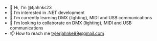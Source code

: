 - 👋 Hi, I’m @tjahnks23
- 👀 I’m interested in .NET development
- 🌱 I’m currently learning DMX (lighting), MIDI and USB communications
- 💞️ I’m looking to collaborate on DMX (lighting), MIDI and USB communications
- 📫 How to reach me tylerjahnke89@gmail.com

<!---
tjahnks23/tjahnks23 is a ✨ special ✨ repository because its `README.md` (this file) appears on your GitHub profile.
You can click the Preview link to take a look at your changes.
--->
